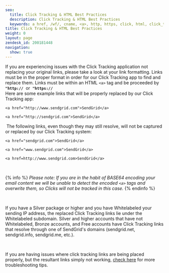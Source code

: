 ```yaml
---
seo:
  title: Click Tracking & HTML Best Practices
  description: Click Tracking & HTML Best Practices
  keywords: a href, /wf/, cname, <a>, http, https, click, html, click_tracking
title: Click Tracking & HTML Best Practices
weight: 0
layout: page
zendesk_id: 200181448
navigation:
  show: true
---
```


If you are experiencing issues with the Click Tracking application not replacing your original links, please take a look at your link formatting. Links must be in the proper format in order for our Click Tracking app to find and replace them. Links must be within an HTML `<a>` tag and be proceeded by **`"http://`** &nbsp;or&nbsp; **`"https://`**  
Here are some example links that will be properly replaced by our Click Tracking app:

`<a href="http://www.sendgrid.com">SendGrid</a>`

`<a href="http://sendgrid.com">SendGrid</a>`

&nbsp;The following links, even though they may still resolve, will not be captured or replaced by our Click Tracking system:&nbsp;

`<a href="sendgrid.com">SendGrid</a>`

`<a href="www.sendgrid.com">SendGrid</a>`

`<a href=http://www.sendgrid.com>SendGrid</a>`

&nbsp;

{% info %}
_Please note: If you are in the habit of BASE64 encoding your email content we will be unable to detect the encoded `<a>` tags and overwrite them, so Clicks will not be tracked in this case._
{% endinfo %}

&nbsp;

If you have a Silver package or higher and you have Whitelabeled your sending IP address, the replaced Click Tracking links lie under the Whitelabeled subdomain. Silver and higher accounts that have not Whitelabeled, Bronze accounts, and Free accounts have Click Tracking links that resolve through one of SendGrid's domains (sendgrid.net, sendgrid.info, sendgrid.me, etc.).

&nbsp;

If you are having issues where click tracking links are being placed properly, but the resultant links simply not working, [check here](http://support.sendgrid.com/hc/en-us/articles/204074166-Click-tracking-links-have-stopped-working-) for more troubleshooting tips.
